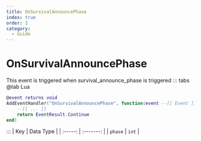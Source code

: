 ```yaml
---
title: OnSurvivalAnnouncePhase
index: true
order: 2
category:
  - Guide
---
```


# OnSurvivalAnnouncePhase
This event is triggered when survival_announce_phase is triggered
::: tabs
@tab Lua
```lua
@event returns void
AddEventHandler("OnSurvivalAnnouncePhase", function(event --[[ Event ]])
    --[[ ... ]]
    return EventResult.Continue
end)
```

:::
|   Key   | Data Type |
| :-----: | :-------: |
| `phase` |   `int`   |